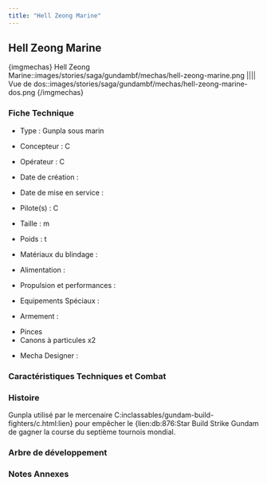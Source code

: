 ```yaml
---
title: "Hell Zeong Marine"
---
```


Hell Zeong Marine
-----------------


{imgmechas}
Hell Zeong Marine::images/stories/saga/gundambf/mechas/hell-zeong-marine.png
||||
Vue de dos::images/stories/saga/gundambf/mechas/hell-zeong-marine-dos.png
{/imgmechas}
### Fiche Technique



- Type : Gunpla sous marin
  
- Concepteur : C
  
- Opérateur : C
  
- Date de création : 
  
- Date de mise en service : 
  
- Pilote(s) : C
  
- Taille : m
  
- Poids : t
  
- Matériaux du blindage : 
  
- Alimentation : 
  
- Propulsion et performances : 
  
- Equipements Spéciaux :




- Armement :


* Pinces
* Canons à particules x2


- Mecha Designer : 


### Caractéristiques Techniques et Combat


### Histoire


Gunpla utilisé par le mercenaire C:inclassables/gundam-build-fighters/c.html:lien} pour empêcher le {lien:db:876:Star Build Strike Gundam de gagner la course du septième tournois mondial.


### Arbre de développement


### Notes Annexes


